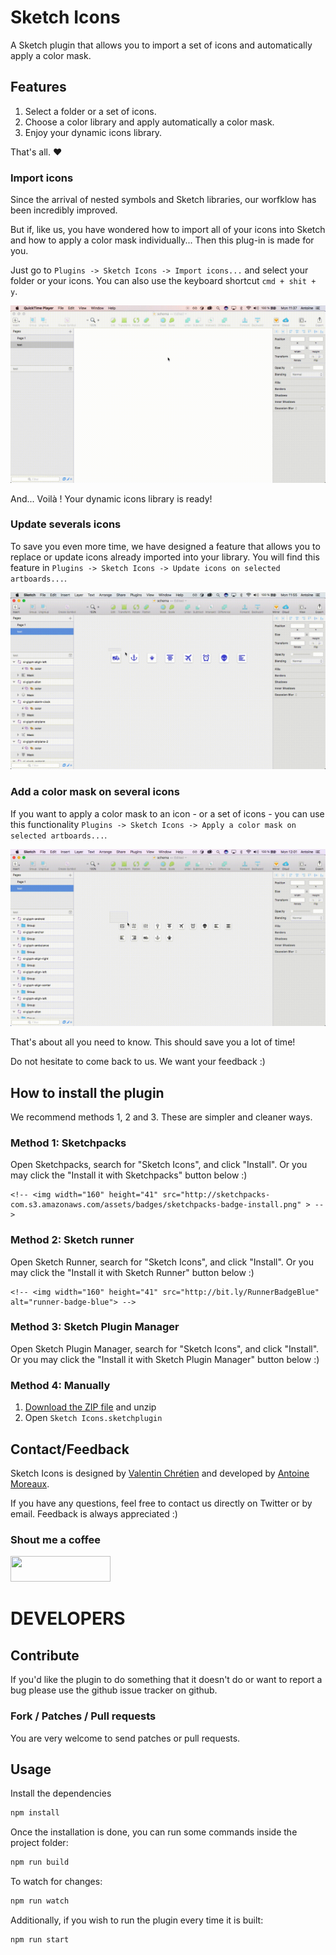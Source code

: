 # Sketch Icons

A Sketch plugin that allows you to import a set of icons and automatically apply a color mask.

## Features

1. Select a folder or a set of icons.
2. Choose a color library and apply automatically a color mask.
3. Enjoy your dynamic icons library.

That's all. ❤️

### Import icons

Since the arrival of nested symbols and Sketch libraries, our worfklow has been incredibly improved.

But if, like us, you have wondered how to import all of your icons into Sketch and how to apply a color mask individually... Then this plug-in is made for you.

Just go to `Plugins -> Sketch Icons -> Import icons...` and select your folder or your icons. You can also use the keyboard shortcut `cmd + shit + y`.

![alt text](images/import-icons.gif)

And... Voilà ! Your dynamic icons library is ready!

### Update severals icons

To save you even more time, we have designed a feature that allows you to replace or update icons already imported into your library. You will find this feature in `Plugins -> Sketch Icons -> Update icons on selected artboards...`.

![alt text](images/update-icons.gif)

### Add a color mask on several icons

If you want to apply a color mask to an icon - or a set of icons - you can use this functionality `Plugins -> Sketch Icons -> Apply a color mask on selected artboards...`.

![alt text](images/add-mask-icons.gif)

That's about all you need to know. This should save you a lot of time! 

Do not hesitate to come back to us. We want your feedback :)

## How to install the plugin

We recommend methods 1, 2 and 3. These are simpler and cleaner ways.

### Method 1: Sketchpacks

Open Sketchpacks, search for "Sketch Icons", and click "Install". Or you may click the "Install it with Sketchpacks" button below :)

<!-- <a href="https://sketchpacks.com/sonburn/symbol-instance-locator/install"> -->
	<!-- <img width="160" height="41" src="http://sketchpacks-com.s3.amazonaws.com/assets/badges/sketchpacks-badge-install.png" > -->
<!-- </a> -->

### Method 2: Sketch runner

Open Sketch Runner, search for "Sketch Icons", and click "Install". Or you may click the "Install it with Sketch Runner" button below :)

<!-- <a href="http://bit.ly/SketchRunnerWebsite"> -->
	<!-- <img width="160" height="41" src="http://bit.ly/RunnerBadgeBlue" alt="runner-badge-blue"> -->
<!-- </a> -->

### Method 3: Sketch Plugin Manager

Open Sketch Plugin Manager, search for "Sketch Icons", and click "Install". Or you may click the "Install it with Sketch Plugin Manager" button below :)

### Method 4: Manually

1. [Download the ZIP file](https://github.com/amoreaux/Sketch-Icons/raw/master/release/Sketch-Icons.zip) and unzip
2. Open `Sketch Icons.sketchplugin`

## Contact/Feedback

Sketch Icons is designed by [Valentin Chrétien](https://twitter.com/valentinchrt) and developed by [Antoine Moreaux](https://twitter.com/Antoine_Moreaux).

If you have any questions, feel free to contact us directly on Twitter or by email. Feedback is always appreciated :)

### Shout me a coffee

<a href="https://www.paypal.me/AntoineMoreaux">
	<img width="160" height="41" src="https://raw.githubusercontent.com/DWilliames/PDF-export-sketch-plugin/master/images/paypal-badge.png">
</a>

# DEVELOPERS

## Contribute

If you'd like the plugin to do something that it doesn't do or want to report a bug please use the github issue tracker on github.

### Fork / Patches / Pull requests

You are very welcome to send patches or pull requests.

## Usage

Install the dependencies

```bash
npm install
```

Once the installation is done, you can run some commands inside the project folder:

```bash
npm run build
```

To watch for changes:

```bash
npm run watch
```

Additionally, if you wish to run the plugin every time it is built:

```bash
npm run start
```


